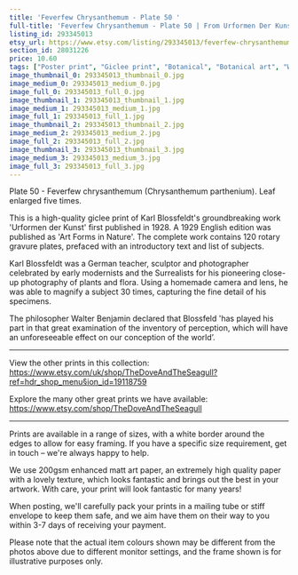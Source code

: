 ```yaml
---
title: 'Feverfew Chrysanthemum - Plate 50 '
full-title: 'Feverfew Chrysanthemum - Plate 50 | From Urformen Der Kunst by Karl Blossfeldt | Vintage botanical photographic print'
listing_id: 293345013
etsy_url: https://www.etsy.com/listing/293345013/feverfew-chrysanthemum-plate-50-from?utm_source=site&utm_medium=api&utm_campaign=api
section_id: 28031226
price: 10.60
tags: ["Poster print", "Giclee print", "Botanical", "Botanical art", "Wall art", "Botanical poster", "Photograph", "Vintage", "Black and white", "Sepia", "Minimal", "Leaf", "Urformen der Kunst"]
image_thumbnail_0: 293345013_thumbnail_0.jpg
image_medium_0: 293345013_medium_0.jpg
image_full_0: 293345013_full_0.jpg
image_thumbnail_1: 293345013_thumbnail_1.jpg
image_medium_1: 293345013_medium_1.jpg
image_full_1: 293345013_full_1.jpg
image_thumbnail_2: 293345013_thumbnail_2.jpg
image_medium_2: 293345013_medium_2.jpg
image_full_2: 293345013_full_2.jpg
image_thumbnail_3: 293345013_thumbnail_3.jpg
image_medium_3: 293345013_medium_3.jpg
image_full_3: 293345013_full_3.jpg
---
```

Plate 50 - Feverfew chrysanthemum (Chrysanthemum parthenium). Leaf enlarged five times.

This is a high-quality giclee print of Karl Blossfeldt&#39;s groundbreaking work &#39;Urformen der Kunst&#39; first published in 1928. A 1929 English edition was published as &#39;Art Forms in Nature&#39;. The complete work contains 120 rotary gravure plates, prefaced with an introductory text and list of subjects.

Karl Blossfeldt was a German teacher, sculptor and photographer celebrated by early modernists and the Surrealists for his pioneering close-up photography of plants and flora. Using a homemade camera and lens, he was able to magnify a subject 30 times, capturing the fine detail of his specimens.

The philosopher Walter Benjamin declared that Blossfeld &#39;has played his part in that great examination of the inventory of perception, which will have an unforeseeable effect on our conception of the world’. 

---

View the other prints in this collection: https://www.etsy.com/uk/shop/TheDoveAndTheSeagull?ref=hdr_shop_menu§ion_id=19118759

Explore the many other great prints we have available: https://www.etsy.com/shop/TheDoveAndTheSeagull

---

Prints are available in a range of sizes, with a white border around the edges to allow for easy framing. If you have a specific size requirement, get in touch – we&#39;re always happy to help.

We use 200gsm enhanced matt art paper, an extremely high quality paper with a lovely texture, which looks fantastic and brings out the best in your artwork. With care, your print will look fantastic for many years!

When posting, we&#39;ll carefully pack your prints in a mailing tube or stiff envelope to keep them safe, and we aim have them on their way to you within 3-7 days of receiving your payment.

Please note that the actual item colours shown may be different from the photos above due to different monitor settings, and the frame shown is for illustrative purposes only.

